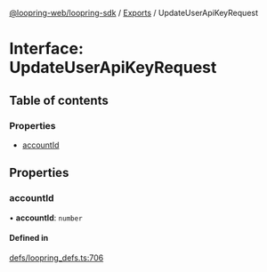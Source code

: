 [@loopring-web/loopring-sdk](../README.md) / [Exports](../modules.md) / UpdateUserApiKeyRequest

# Interface: UpdateUserApiKeyRequest

## Table of contents

### Properties

- [accountId](UpdateUserApiKeyRequest.md#accountid)

## Properties

### accountId

• **accountId**: `number`

#### Defined in

[defs/loopring_defs.ts:706](https://github.com/Loopring/loopring_sdk/blob/18accaa/src/defs/loopring_defs.ts#L706)
